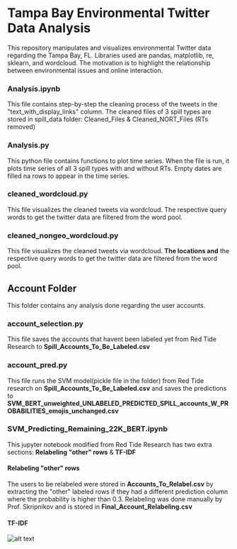 # Tampa Bay Environmental Twitter Data Analysis
This repository manipulates and visualizes environmental Twitter data regarding the Tampa Bay, FL. Libraries used are pandas, matplotlib, re, sklearn, and wordcloud. The motivation is to highlight the relationship between environmental issues and online interaction.

### Analysis.ipynb
This file contains step-by-step the cleaning process of the tweets in the "text_with_display_links" column. The cleaned files of 3 spill types are stored in spill_data folder: Cleaned_Files & Cleaned_NORT_Files (RTs removed)

### Analysis.py
This python file contains functions to plot time series. When the file is run, it plots time series of all 3 spill types with and without RTs. Empty dates are filled na rows to appear in the time series.

### cleaned_wordcloud.py
This file visualizes the cleaned tweets via wordcloud. The respective query words to get the twitter data are filtered from the word pool.

### cleaned_nongeo_wordcloud.py
This file visualizes the cleaned tweets via wordcloud. **The locations and** the respective query words to get the twitter data are filtered from the word pool.

## Account Folder
This folder contains any analysis done regarding the user accounts. 

### account_selection.py
This file saves the accounts that havent been labeled yet from Red Tide Research to **Spill_Accounts_To_Be_Labeled.csv** 

### account_pred.py
This file runs the SVM model(pickle file in the folder) from Red Tide research on **Spill_Accounts_To_Be_Labeled.csv** and saves the predictions to **SVM_BERT_unweighted_UNLABELED_PREDICTED_SPILL_accounts_W_PROBABILITIES_emojis_unchanged.csv**

### SVM_Predicting_Remaining_22K_BERT.ipynb
This jupyter notebook modified from Red Tide Research has two extra sections: **Relabeling "other" rows** & **TF-IDF**
#### Relabeling "other" rows
The users to be relabeled were stored in **Accounts_To_Relabel.csv** by extracting the "other" labeled rows if they had a different prediction column where the probability is higher than 0.3. Relabeling was done manually by Prof. Skripnikov and is stored in **Final_Account_Relabeling.csv**
#### TF-IDF
![alt text](https://github.com/bilgebengisu/TampaBayDataAnalysis/Account/tf_idf/tf-idf.pngraw=true)
